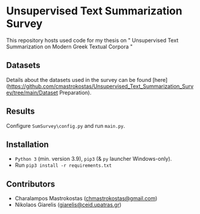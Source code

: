 # Unsupervised Text Summarization Survey 
This repository hosts used code for my thesis on " Unsupervised Text Summarization on Modern Greek Textual Corpora "


## Datasets
Details about the datasets used in the survey can be found [here](https://github.com/cmastrokostas/Unsupervised_Text_Summarization_Survey/tree/main/Dataset Preparation).

## Results
Configure `SumSurvey\config.py` and run `main.py`.

## Installation
* `Python 3` (min. version 3.9), `pip3` (& `py` launcher Windows-only).
* Run `pip3 install -r requirements.txt`

## Contributors
* Charalampos Mastrokostas (chmastrokostas@gmail.com)
* Nikolaos Giarelis (giarelis@ceid.upatras.gr)
